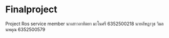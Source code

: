 # Finalproject
Project Ros service
member
นางสาวอาทิตยา มะโนศรี 6352500218
นายอัษฎาวุธ วิมลนพคุณ 6352500579
